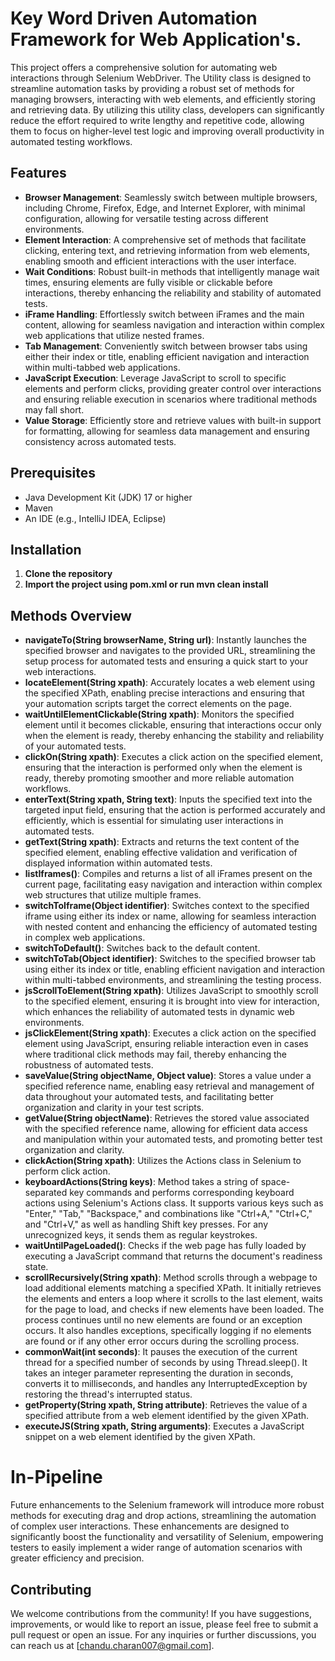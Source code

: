 # Key Word Driven Automation Framework for Web Application's.

This project offers a comprehensive solution for automating web interactions through Selenium WebDriver. The Utility class is designed to streamline automation tasks by providing a robust set of methods for managing browsers, interacting with web elements, and efficiently storing and retrieving data. By utilizing this utility class, developers can significantly reduce the effort required to write lengthy and repetitive code, allowing them to focus on higher-level test logic and improving overall productivity in automated testing workflows.

## Features

- **Browser Management**: Seamlessly switch between multiple browsers, including Chrome, Firefox, Edge, and Internet Explorer, with minimal configuration, allowing for versatile testing across different environments.
- **Element Interaction**: A comprehensive set of methods that facilitate clicking, entering text, and retrieving information from web elements, enabling smooth and efficient interactions with the user interface.
- **Wait Conditions**: Robust built-in methods that intelligently manage wait times, ensuring elements are fully visible or clickable before interactions, thereby enhancing the reliability and stability of automated tests.
- **iFrame Handling**: Effortlessly switch between iFrames and the main content, allowing for seamless navigation and interaction within complex web applications that utilize nested frames.
- **Tab Management**: Conveniently switch between browser tabs using either their index or title, enabling efficient navigation and interaction within multi-tabbed web applications.
- **JavaScript Execution**: Leverage JavaScript to scroll to specific elements and perform clicks, providing greater control over interactions and ensuring reliable execution in scenarios where traditional methods may fall short.
- **Value Storage**: Efficiently store and retrieve values with built-in support for formatting, allowing for seamless data management and ensuring consistency across automated tests.

## Prerequisites

- Java Development Kit (JDK) 17 or higher
- Maven
- An IDE (e.g., IntelliJ IDEA, Eclipse)

## Installation

1. **Clone the repository**
2. **Import the project using pom.xml or run mvn clean install**

## Methods Overview

- **navigateTo(String browserName, String url)**: Instantly launches the specified browser and navigates to the provided URL, streamlining the setup process for automated tests and ensuring a quick start to your web interactions.
- **locateElement(String xpath)**: Accurately locates a web element using the specified XPath, enabling precise interactions and ensuring that your automation scripts target the correct elements on the page.
- **waitUntilElementClickable(String xpath)**: Monitors the specified element until it becomes clickable, ensuring that interactions occur only when the element is ready, thereby enhancing the stability and reliability of your automated tests.
- **clickOn(String xpath)**: Executes a click action on the specified element, ensuring that the interaction is performed only when the element is ready, thereby promoting smoother and more reliable automation workflows.
- **enterText(String xpath, String text)**: Inputs the specified text into the targeted input field, ensuring that the action is performed accurately and efficiently, which is essential for simulating user interactions in automated tests.
- **getText(String xpath)**: Extracts and returns the text content of the specified element, enabling effective validation and verification of displayed information within automated tests.
- **listIframes()**: Compiles and returns a list of all iFrames present on the current page, facilitating easy navigation and interaction within complex web structures that utilize multiple frames.
- **switchToIframe(Object identifier)**: Switches context to the specified iframe using either its index or name, allowing for seamless interaction with nested content and enhancing the efficiency of automated testing in complex web applications.
- **switchToDefault()**: Switches back to the default content.
- **switchToTab(Object identifier)**: Switches to the specified browser tab using either its index or title, enabling efficient navigation and interaction within multi-tabbed environments, and streamlining the testing process.
- **jsScrollToElement(String xpath)**: Utilizes JavaScript to smoothly scroll to the specified element, ensuring it is brought into view for interaction, which enhances the reliability of automated tests in dynamic web environments.
- **jsClickElement(String xpath)**: Executes a click action on the specified element using JavaScript, ensuring reliable interaction even in cases where traditional click methods may fail, thereby enhancing the robustness of automated tests.
- **saveValue(String objectName, Object value)**: Stores a value under a specified reference name, enabling easy retrieval and management of data throughout your automated tests, and facilitating better organization and clarity in your test scripts.
- **getValue(String objectName)**: Retrieves the stored value associated with the specified reference name, allowing for efficient data access and manipulation within your automated tests, and promoting better test organization and clarity.
- **clickAction(String xpath)**: Utilizes the Actions class in Selenium to perform click action.
- **keyboardActions(String keys)**: Method takes a string of space-separated key commands and performs corresponding keyboard actions using Selenium's Actions class. It supports various keys such as "Enter," "Tab," "Backspace," and combinations like "Ctrl+A," "Ctrl+C," and "Ctrl+V," as well as handling Shift key presses. For any unrecognized keys, it sends them as regular keystrokes.
- **waitUntilPageLoaded()**: Checks if the web page has fully loaded by executing a JavaScript command that returns the document's readiness state.
- **scrollRecursively(String xpath)**: Method scrolls through a webpage to load additional elements matching a specified XPath. It initially retrieves the elements and enters a loop where it scrolls to the last element, waits for the page to load, and checks if new elements have been loaded. The process continues until no new elements are found or an exception occurs. It also handles exceptions, specifically logging if no elements are found or if any other error occurs during the scrolling process.
- **commonWait(int seconds)**: It pauses the execution of the current thread for a specified number of seconds by using Thread.sleep(). It takes an integer parameter representing the duration in seconds, converts it to milliseconds, and handles any InterruptedException by restoring the thread's interrupted status.
- **getProperty(String xpath, String attribute)**: Retrieves the value of a specified attribute from a web element identified by the given XPath.
- **executeJS(String xpath, String arguments)**: Executes a JavaScript snippet on a web element identified by the given XPath.

# In-Pipeline

Future enhancements to the Selenium framework will introduce more robust methods for executing drag and drop actions, streamlining the automation of complex user interactions. These enhancements are designed to significantly boost the functionality and versatility of Selenium, empowering testers to easily implement a wider range of automation scenarios with greater efficiency and precision.
## Contributing

We welcome contributions from the community! If you have suggestions, improvements, or would like to report an issue, please feel free to submit a pull request or open an issue. For any inquiries or further discussions, you can reach us at [chandu.charan007@gmail.com].
